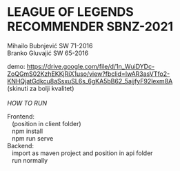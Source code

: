 #  LEAGUE OF LEGENDS RECOMMENDER SBNZ-2021

Mihailo Bubnjević SW 71-2016\
Branko Gluvajić SW 65-2016

demo: https://drive.google.com/file/d/1n_WuiDYDc-ZoQGmS02KzhEKKjRiX1uso/view?fbclid=IwAR3asVTfo2-KNHQjatGdkcu8aSsxuSL6s_6gKA5bB62_5ajjfyF92lexm8A \
(skinuti za bolji kvalitet)\
\
*HOW TO RUN*


Frontend:\
 &ensp; (position in client folder)\
  &ensp; npm install\
 &ensp; npm run serve\
Backend:\
   &ensp; import as maven project and position in api folder\
  &ensp;  run normally
